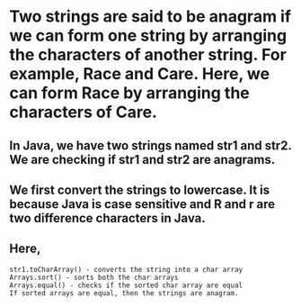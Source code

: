 # Two strings are said to be anagram if we can form one string by arranging the characters of another string. For example, Race and Care. Here, we can form Race by arranging the characters of Care.

## In Java, we have two strings named str1 and str2. We are checking if str1 and str2 are anagrams.

## We first convert the strings to lowercase. It is because Java is case sensitive and R and r are two difference characters in Java.

## Here,

```
str1.toCharArray() - converts the string into a char array
Arrays.sort() - sorts both the char arrays
Arrays.equal() - checks if the sorted char array are equal
If sorted arrays are equal, then the strings are anagram.
```

